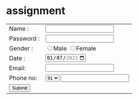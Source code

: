 # assignment
<!DOCTYPE html>
<html>
<head>
   <title>Register Form</title>
</head>
<body>
<form>
<table>
<tr>
<td>
  Name :
</td>
<td>
<input type="text" placeholders="Name" name="">
</td>
</tr>
<tr>
<td>
Password :
</td>
<td>
<input type="Password" placeholders="Password" name="">
</td>
<tr>
<td>
Gender :
</td>
<td>
<input type="radio" name="Gender">Male
<input type="radio" name="Gender">Female
</td>
</tr>
<tr>
<td>
Date :
</td>
<td>
<input type="date" id="start" name="trip-start" value="2021-01-07" min="2021-01-01" max="2021-12-31">
</td>
</tr>
<tr>
<td>
Email:
</td>
<td>
<input type="mail" placeholders="Email" name="">
</td>
</tr>
<tr>
<td>
Phone no:
</td>
<td>
<select>
<option>91</option>
<option>92</option>
<option>93</option>
<option>94</option>
<option>95</option>
</select>
<input type="Phone" placeholders="854*******" name="">
</td>
</tr>
<tr>
<td>
<input type="Submit" value="Submit" name="">
</td>
</tr>
</table>
</form>
</body>
</html>
  
